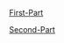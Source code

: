 [First-Part](https://bu-ie-582.github.io/fall19-sdemirhan1320/HW1/PART-1.html)


[Second-Part](https://bu-ie-582.github.io/fall19-sdemirhan1320/HW1/PART-2.html)
     
